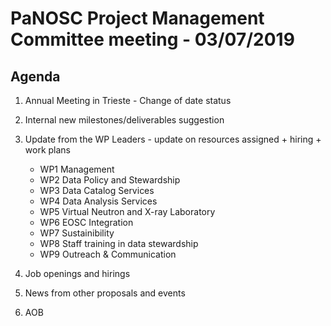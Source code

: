 PaNOSC Project Management Committee meeting - 03/07/2019
========================================================

Agenda
------	
1. Annual Meeting in Trieste - Change of date status

2. Internal new milestones/deliverables suggestion

3. Update from the WP Leaders - update on resources assigned + hiring + work plans
	*    WP1 Management
	*    WP2 Data Policy and Stewardship
	*    WP3 Data Catalog Services
	*    WP4 Data Analysis Services
	*    WP5 Virtual Neutron and X-ray Laboratory
	*    WP6 EOSC Integration
	*    WP7 Sustainibility
	*    WP8 Staff training in data stewardship
	*    WP9 Outreach & Communication

4. Job openings and hirings

5. News from other proposals and events

6. AOB
